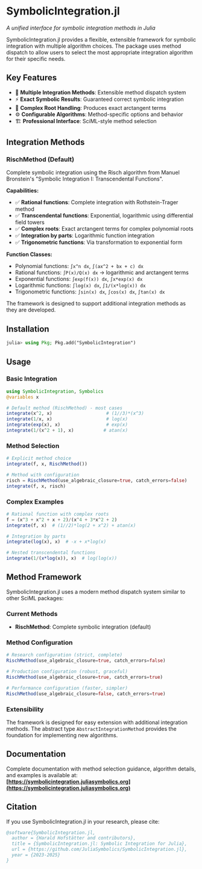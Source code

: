 # SymbolicIntegration.jl

*A unified interface for symbolic integration methods in Julia*

SymbolicIntegration.jl provides a flexible, extensible framework for symbolic integration with multiple algorithm choices. The package uses method dispatch to allow users to select the most appropriate integration algorithm for their specific needs.

## Key Features

- 🎯 **Multiple Integration Methods**: Extensible method dispatch system
- ⚡ **Exact Symbolic Results**: Guaranteed correct symbolic integration  
- 🔢 **Complex Root Handling**: Produces exact arctangent terms
- ⚙️ **Configurable Algorithms**: Method-specific options and behavior
- 🏗️ **Professional Interface**: SciML-style method selection

## Integration Methods

### RischMethod (Default)
Complete symbolic integration using the Risch algorithm from Manuel Bronstein's "Symbolic Integration I: Transcendental Functions".

**Capabilities:**
- ✅ **Rational functions**: Complete integration with Rothstein-Trager method
- ✅ **Transcendental functions**: Exponential, logarithmic using differential field towers
- ✅ **Complex roots**: Exact arctangent terms for complex polynomial roots
- ✅ **Integration by parts**: Logarithmic function integration
- ✅ **Trigonometric functions**: Via transformation to exponential form

**Function Classes:**
- Polynomial functions: `∫x^n dx`, `∫(ax^2 + bx + c) dx`
- Rational functions: `∫P(x)/Q(x) dx` → logarithmic and arctangent terms
- Exponential functions: `∫exp(f(x)) dx`, `∫x*exp(x) dx`
- Logarithmic functions: `∫log(x) dx`, `∫1/(x*log(x)) dx`
- Trigonometric functions: `∫sin(x) dx`, `∫cos(x) dx`, `∫tan(x) dx`

The framework is designed to support additional integration methods as they are developed.



## Installation
```julia
julia> using Pkg; Pkg.add("SymbolicIntegration")
```

## Usage

### Basic Integration

```julia
using SymbolicIntegration, Symbolics
@variables x

# Default method (RischMethod) - most cases
integrate(x^2, x)                    # (1//3)*(x^3)
integrate(1/x, x)                    # log(x)
integrate(exp(x), x)                 # exp(x)
integrate(1/(x^2 + 1), x)           # atan(x)
```

### Method Selection

```julia
# Explicit method choice
integrate(f, x, RischMethod())

# Method with configuration
risch = RischMethod(use_algebraic_closure=true, catch_errors=false)
integrate(f, x, risch)
```

### Complex Examples

```julia
# Rational function with complex roots
f = (x^3 + x^2 + x + 2)/(x^4 + 3*x^2 + 2)
integrate(f, x)  # (1//2)*log(2 + x^2) + atan(x)

# Integration by parts
integrate(log(x), x)  # -x + x*log(x)

# Nested transcendental functions
integrate(1/(x*log(x)), x)  # log(log(x))
```

## Method Framework

SymbolicIntegration.jl uses a modern method dispatch system similar to other SciML packages:

### Current Methods
- **RischMethod**: Complete symbolic integration (default)

### Method Configuration
```julia
# Research configuration (strict, complete)
RischMethod(use_algebraic_closure=true, catch_errors=false)

# Production configuration (robust, graceful)  
RischMethod(use_algebraic_closure=true, catch_errors=true)

# Performance configuration (faster, simpler)
RischMethod(use_algebraic_closure=false, catch_errors=true)
```

### Extensibility
The framework is designed for easy extension with additional integration methods. The abstract type `AbstractIntegrationMethod` provides the foundation for implementing new algorithms.

## Documentation

Complete documentation with method selection guidance, algorithm details, and examples is available at:
**[https://symbolicintegration.juliasymbolics.org](https://symbolicintegration.juliasymbolics.org)**

## Citation

If you use SymbolicIntegration.jl in your research, please cite:

```bibtex
@software{SymbolicIntegration.jl,
  author = {Harald Hofstätter and contributors},
  title = {SymbolicIntegration.jl: Symbolic Integration for Julia},
  url = {https://github.com/JuliaSymbolics/SymbolicIntegration.jl},
  year = {2023-2025}
}
```

